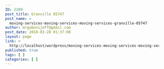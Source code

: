 ```yaml
---
ID: 2209
post_title: Granville 05747
post_name: >
  moving-services-moving-services-moving-services-granville-05747
author: mrgabonijeff@gmail.com
post_date: 2018-03-28 01:37:08
layout: page
link: >
  http://localhost/wordpress/moving-services-moving-services-moving-services-granville-05747/
published: true
tags: [ ]
categories: [ ]
---
```

